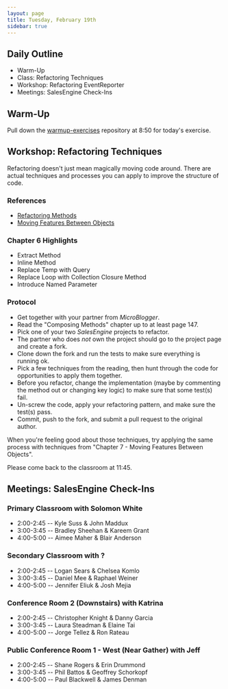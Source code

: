 ```yaml
---
layout: page
title: Tuesday, February 19th
sidebar: true
---
```


## Daily Outline

* Warm-Up
* Class: Refactoring Techniques
* Workshop: Refactoring EventReporter
* Meetings: SalesEngine Check-Ins

## Warm-Up

Pull down the [warmup-exercises](https://github.com/JumpstartLab/warmup-exercises) repository at 8:50 for today's exercise.

## Workshop: Refactoring Techniques

Refactoring doesn't just mean magically moving code around. There are actual techniques and processes you can apply to improve the structure of code.

### References

* [Refactoring Methods](http://dl.dropbox.com/u/69001/Refactoring/Refactoring%20-%20Chapter%206.pdf)
* [Moving Features Between Objects](http://dl.dropbox.com/u/69001/Refactoring/Refactoring%20-%20Chapter%207.pdf)

### Chapter 6 Highlights

* Extract Method
* Inline Method
* Replace Temp with Query
* Replace Loop with Collection Closure Method
* Introduce Named Parameter

### Protocol

* Get together with your partner from *MicroBlogger*.
* Read the "Composing Methods" chapter up to at least page 147.
* Pick one of your two *SalesEngine* projects to refactor.
* The partner who does *not* own the project should go to the project page and create a fork.
* Clone down the fork and run the tests to make sure everything is running ok.
* Pick a few techniques from the reading, then hunt through the code for opportunities to apply them together.
* Before you refactor, change the implementation (maybe by commenting the method out or changing key logic) to make sure that some test(s) fail.
* Un-screw the code, apply your refactoring pattern, and make sure the test(s) pass.
* Commit, push to the fork, and submit a pull request to the original author.

When you're feeling good about those techniques, try applying the same process with techniques from "Chapter 7 - Moving Features Between Objects".

Please come back to the classroom at 11:45.

## Meetings: SalesEngine Check-Ins

### Primary Classroom with Solomon White

* 2:00-2:45 -- Kyle Suss & John Maddux
* 3:00-3:45 -- Bradley Sheehan & Kareem Grant
* 4:00-5:00 -- Aimee Maher & Blair Anderson

### Secondary Classroom with ?

* 2:00-2:45 -- Logan Sears & Chelsea Komlo
* 3:00-3:45 -- Daniel Mee & Raphael Weiner
* 4:00-5:00 -- Jennifer Eliuk & Josh Mejia

### Conference Room 2 (Downstairs) with Katrina

* 2:00-2:45 -- Christopher Knight & Danny Garcia
* 3:00-3:45 -- Laura Steadman & Elaine Tai
* 4:00-5:00 -- Jorge Tellez & Ron Rateau

### Public Conference Room 1 - West (Near Gather) with Jeff

* 2:00-2:45 -- Shane Rogers & Erin Drummond
* 3:00-3:45 -- Phil Battos & Geoffrey Schorkopf
* 4:00-5:00 -- Paul Blackwell & James Denman
